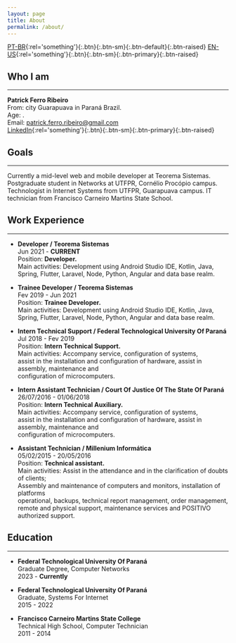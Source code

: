 ```yaml
---
layout: page
title: About
permalink: /about/
---
```


[PT-BR](/sobre){:rel='something'}{:.btn}{:.btn-sm}{:.btn-default}{:.btn-raised}  [EN-US](/about){:rel='something'}{:.btn}{:.btn-sm}{:.btn-primary}{:.btn-raised}    
## Who I am  
___
**Patrick Ferro Ribeiro**  
From: city Guarapuava in Paraná Brazil.  
Age: <script>var birth = new Date("August 26, 1995 00:00:00");
  var curr  = new Date();
  var diff = curr.getTime() - birth.getTime();
   document.write(Math.floor(diff / (1000 * 60 * 60 * 24 * 365.25)));</script>.  
Email: patrick.ferro.ribeiro@gmail.com  
<a href="https://www.linkedin.com/in/patrickferroribeiro/" target="_blank">LinkedIn</a>{:rel='something'}{:.btn}{:.btn-sm}{:.btn-primary}{:.btn-raised}  
## Goals  
___
Currently a mid-level web and mobile developer at Teorema Sistemas.
Postgraduate student in Networks at UTFPR, Cornélio Procópio campus.
Technologist in Internet Systems from UTFPR, Guarapuava campus.
IT technician from Francisco Carneiro Martins State School.  

## Work Experience  
___
- **Developer / Teorema Sistemas**  
Jun 2021 - **CURRENT**  
Position: **Developer.**  
Main activities: Development using Android Studio IDE, Kotlin, Java, Spring, Flutter, Laravel, Node, Python, Angular and data base realm.  

 - **Trainee Developer / Teorema Sistemas**  
Fev 2019 - Jun 2021  
Position: **Trainee Developer.**  
Main activities: Development using Android Studio IDE, Kotlin, Java, Spring, Flutter, Laravel, Node, Python, Angular and data base realm.  

 - **Intern Technical Support / Federal Technological University Of Paraná**  
Jul 2018 - Fev 2019  
Position: **Intern Technical Support.**  
Main activities: Accompany service, configuration of systems,  
assist in the installation and configuration of hardware, assist in assembly, maintenance and  
configuration of microcomputers.  

 - **Intern Assistant Technician / Court Of Justice Of The State Of Paraná**  
26/07/2016 - 01/06/2018  
Position: **Intern Technical Auxiliary.**  
Main activities: Accompany service, configuration of systems,  
assist in the installation and configuration of hardware, assist in assembly, maintenance and  
configuration of microcomputers.  

 - **​Assistant Technician / Millenium Informática**  
 05/02/2015 - 20/05/2016  
 Position: **Technical assistant.**  
Main activities: Assist in the attendance and in the clarification of doubts of clients;  
Assembly and maintenance of computers and monitors, installation of platforms  
operational, backups, technical report management, order management,  
remote and physical support, maintenance services and POSITIVO authorized support.  

## Education  
___
- **Federal Technological University Of Paraná**  
Graduate Degree, Computer Networks  
2023 - **Currently**  


 - **Federal Technological University Of Paraná**  
 Graduate, Systems For Internet  
 2015 - 2022  


 - **Francisco Carneiro Martins State College**  
 Technical High School, Computer Technician  
 2011 - 2014  
